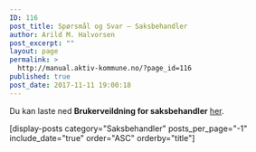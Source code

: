 ```yaml
---
ID: 116
post_title: Spørsmål og Svar – Saksbehandler
author: Arild M. Halvorsen
post_excerpt: ""
layout: page
permalink: >
  http://manual.aktiv-kommune.no/?page_id=116
published: true
post_date: 2017-11-11 19:00:18
---
```

Du kan laste ned **Brukerveildning for saksbehandler** [her](https://google.com).

[display-posts category="Saksbehandler" posts_per_page="-1" include_date="true" order="ASC" orderby="title"]
